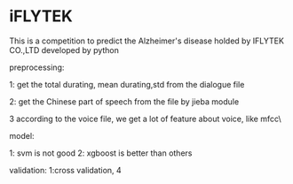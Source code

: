 # iFLYTEK
This is a competition to predict the Alzheimer's disease holded by IFLYTEK CO.,LTD
developed by python

preprocessing: 

1: get the total durating, mean durating,std from the dialogue file

2: get the Chinese part of speech from the file by jieba module

3 according to the voice file, we get a lot of feature about voice, like mfcc\

model:

1: svm is not good
2: xgboost is better than others

validation:
1:cross validation, 4
